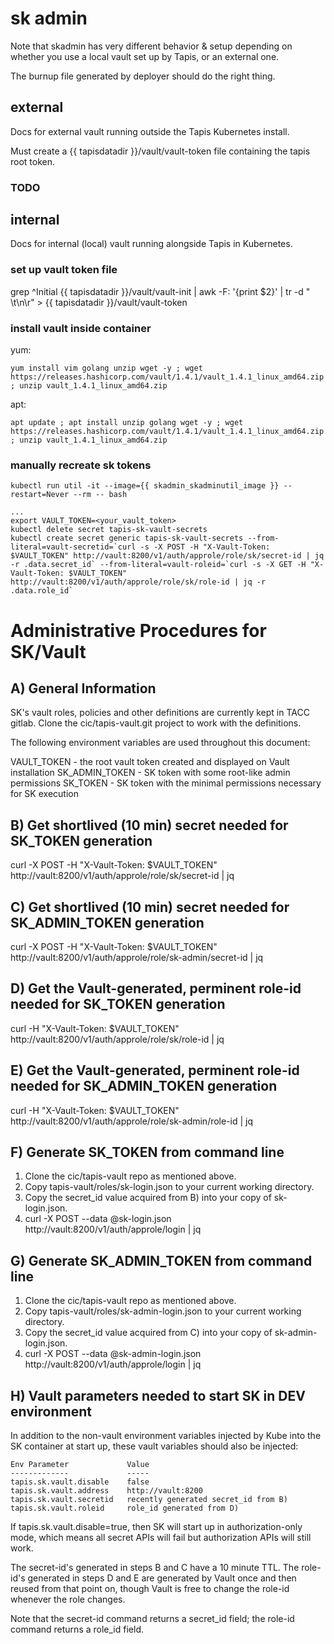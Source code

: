 # sk admin 

Note that skadmin has very different behavior & setup depending on whether you use a local vault set up by Tapis, or an external one.

The burnup file generated by deployer should do the right thing. 

## external

Docs for external vault running outside the Tapis Kubernetes install.

Must create a {{ tapisdatadir }}/vault/vault-token file containing the tapis root token.

### TODO



## internal 

Docs for internal (local) vault running alongside Tapis in Kubernetes.


### set up vault token file

grep ^Initial {{ tapisdatadir }}/vault/vault-init | awk -F: '{print $2}' | tr -d " \t\n\r" > {{ tapisdatadir }}/vault/vault-token


### install vault inside container

yum:


    yum install vim golang unzip wget -y ; wget https://releases.hashicorp.com/vault/1.4.1/vault_1.4.1_linux_amd64.zip ; unzip vault_1.4.1_linux_amd64.zip


apt:

    apt update ; apt install unzip golang wget -y ; wget https://releases.hashicorp.com/vault/1.4.1/vault_1.4.1_linux_amd64.zip ; unzip vault_1.4.1_linux_amd64.zip

### manually recreate sk tokens 

    kubectl run util -it --image={{ skadmin_skadminutil_image }} --restart=Never --rm -- bash

    ...
    export VAULT_TOKEN=<your_vault_token>
    kubectl delete secret tapis-sk-vault-secrets
    kubectl create secret generic tapis-sk-vault-secrets --from-literal=vault-secretid=`curl -s -X POST -H "X-Vault-Token: $VAULT_TOKEN" http://vault:8200/v1/auth/approle/role/sk/secret-id | jq -r .data.secret_id` --from-literal=vault-roleid=`curl -s -X GET -H "X-Vault-Token: $VAULT_TOKEN" http://vault:8200/v1/auth/approle/role/sk/role-id | jq -r .data.role_id`










 
Administrative Procedures for SK/Vault
======================================

A) General Information
----------------------
SK's vault roles, policies and other definitions are currently kept in TACC gitlab. Clone the cic/tapis-vault.git project to work with the definitions.

The following environment variables are used throughout this document:

VAULT_TOKEN - the root vault token created and displayed on Vault installation
SK_ADMIN_TOKEN - SK token with some root-like admin permissions
SK_TOKEN - SK token with the minimal permissions necessary for SK execution

B) Get shortlived (10 min) secret needed for SK_TOKEN generation
----------------------------------------------------------------
curl -X POST -H "X-Vault-Token: $VAULT_TOKEN" http://vault:8200/v1/auth/approle/role/sk/secret-id | jq

C) Get shortlived (10 min) secret needed for SK_ADMIN_TOKEN generation
----------------------------------------------------------------------
curl -X POST -H "X-Vault-Token: $VAULT_TOKEN" http://vault:8200/v1/auth/approle/role/sk-admin/secret-id | jq

D) Get the Vault-generated, perminent role-id needed for SK_TOKEN generation
----------------------------------------------------------------------------
curl -H "X-Vault-Token: $VAULT_TOKEN" http://vault:8200/v1/auth/approle/role/sk/role-id | jq

E) Get the Vault-generated, perminent role-id needed for SK_ADMIN_TOKEN generation
----------------------------------------------------------------------------------
curl -H "X-Vault-Token: $VAULT_TOKEN" http://vault:8200/v1/auth/approle/role/sk-admin/role-id | jq

F) Generate SK_TOKEN from command line
--------------------------------------
1. Clone the cic/tapis-vault repo as mentioned above.
2. Copy tapis-vault/roles/sk-login.json to your current working directory.
3. Copy the secret_id value acquired from B) into your copy of sk-login.json.
4. curl -X POST --data @sk-login.json http://vault:8200/v1/auth/approle/login | jq  

G) Generate SK_ADMIN_TOKEN from command line
--------------------------------------------
1. Clone the cic/tapis-vault repo as mentioned above.
2. Copy tapis-vault/roles/sk-admin-login.json to your current working directory.
3. Copy the secret_id value acquired from C) into your copy of sk-admin-login.json.
4. curl -X POST --data @sk-admin-login.json http://vault:8200/v1/auth/approle/login | jq  

H) Vault parameters needed to start SK in DEV environment
---------------------------------------------------------
In addition to the non-vault environment variables injected by Kube into the SK container at start up, these vault variables should also be injected:

    Env Parameter             Value
    -------------             -----
    tapis.sk.vault.disable    false
    tapis.sk.vault.address    http://vault:8200
    tapis.sk.vault.secretid   recently generated secret_id from B)
    tapis.sk.vault.roleid     role_id generated from D)
      
If tapis.sk.vault.disable=true, then SK will start up in authorization-only mode, which means all secret APIs will fail but authorization APIs will still work.

The secret-id's generated in steps B and C have a 10 minute TTL.  The role-id's generated in steps D and E are generated by Vault once and then reused from that point on, though Vault is free to change the role-id whenever the role changes.

Note that the secret-id command returns a secret_id field; the role-id command returns a role_id field.  
    

